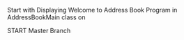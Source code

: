 Start with Displaying
Welcome to Address Book
Program in
AddressBookMain class on

START Master Branch